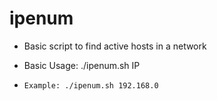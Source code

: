 # ipenum
- Basic script to find active hosts in a network

* Basic Usage: ./ipenum.sh IP
*     Example: ./ipenum.sh 192.168.0
